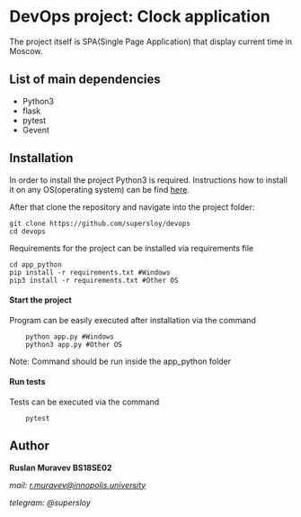 # DevOps project: Clock application

The project itself is SPA(Single Page Application) that display current time in Moscow.

## List of main dependencies

- Python3
- flask
- pytest
- Gevent

## Installation

In order to install the project Python3 is required. Instructions how to install it on any OS(operating system) can be find [here](https://realpython.com/installing-python/).

After that clone the repository and navigate into the project folder: 

```shell
git clone https://github.com/supersloy/devops
cd devops
```

Requirements for the project can be installed via requirements file

```shell
cd app_python
pip install -r requirements.txt #Windows
pip3 install -r requirements.txt #Other OS
```

#### Start the project

Program can be easily executed after installation via the command

```shell
    python app.py #Windows
    python3 app.py #Other OS    
```

Note: Command should be run inside the app_python folder

#### Run tests

Tests can be executed via the command

```shell
    pytest
```

## Author

**Ruslan Muravev BS18SE02**

*mail: r.muravev@innopolis.university*

*telegram: @supersloy*